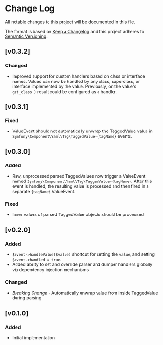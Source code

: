 Change Log
==========

All notable changes to this project will be documented in this file.

The format is based on [Keep a Changelog](https://keepachangelog.com/)
and this project adheres to [Semantic Versioning](https://semver.org).


[v0.3.2]
--------

### Changed
- Improved support for custom handlers based on class or interface names. Values
  can now be handled by any class, superclass, or interface implemented by the
  value. Previously, on the value's `get_class()` result could be configured as
  a handler.


[v0.3.1]
--------

### Fixed
- ValueEvent should not automatically unwrap the TaggedValue value in
  `Symfony\Component\Yaml\Tag\TaggedValue-{tagName}` events.


[v0.3.0]
--------

### Added
- Raw, unprocessed parsed TaggedValues now trigger a ValueEvent named
  `Symfony\Component\Yaml\Tag\TaggedValue-{tagName}`. After this event is
  handled, the resulting value is processed and then fired in a separate
  `{tagName}` ValueEvent.

### Fixed
- Inner values of parsed TaggedValue objects should be processed


[v0.2.0]
--------

### Added
- `$event->handleValue($value)` shortcut for setting the `value`, and setting
  `$event->handled = true`.
- Added ability to set and override parser and dumper handlers globally
  via dependency injection mechanisms

### Changed
- *Breaking Change* - Automatically unwrap value from inside TaggedValue during
  parsing


[v0.1.0]
--------

### Added
- Initial implementation
